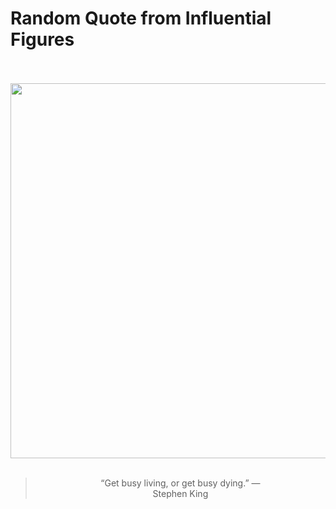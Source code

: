 # Random Quote from Influential Figures

<div align="center">
  <br>
  <br>
  <a href="https://en.wikipedia.org/wiki/Stephen_King" title="Stephen King - Wikipedia"><img src="https://upload.wikimedia.org/wikipedia/commons/2/24/Stephen_King_at_the_2024_Toronto_International_Film_Festival_2_%28cropped%29.jpg" width="600px"></a>
  <br>
  <br>
  <blockquote>&ldquo;Get busy living, or get busy dying.&rdquo; &mdash; <footer>Stephen King</footer></blockquote>
</div>
  
